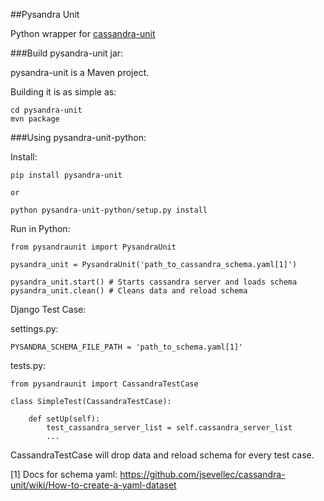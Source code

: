 ##Pysandra Unit

Python wrapper for [cassandra-unit](https://github.com/jsevellec/cassandra-unit)

###Build pysandra-unit jar:

pysandra-unit is a Maven project.

Building it is as simple as:

    cd pysandra-unit
    mvn package


###Using pysandra-unit-python:

Install:

    pip install pysandra-unit

    or

    python pysandra-unit-python/setup.py install


Run in Python:

    from pysandraunit import PysandraUnit

    pysandra_unit = PysandraUnit('path_to_cassandra_schema.yaml[1]')

    pysandra_unit.start() # Starts cassandra server and loads schema
    pysandra_unit.clean() # Cleans data and reload schema

Django Test Case:

settings.py:

	PYSANDRA_SCHEMA_FILE_PATH = 'path_to_schema.yaml[1]'

tests.py:

	from pysandraunit import CassandraTestCase

	class SimpleTest(CassandraTestCase):

		def setUp(self):
			test_cassandra_server_list = self.cassandra_server_list
			...

CassandraTestCase will drop data and reload schema for every test case.

[1] Docs for schema yaml: https://github.com/jsevellec/cassandra-unit/wiki/How-to-create-a-yaml-dataset

